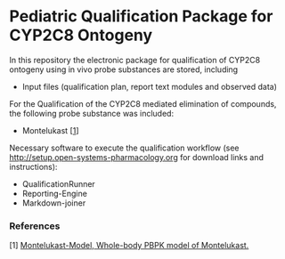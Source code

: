 # Pediatric Qualification Package for CYP2C8 Ontogeny

In this repository the electronic package for qualification of CYP2C8 ontogeny using in vivo probe substances are stored, including

- Input files (qualification plan, report text modules and observed data)
 

For the Qualification of the CYP2C8 mediated elimination of compounds, the following probe substance was included:

- Montelukast [[1](#references)]


Necessary software to execute the qualification workflow (see http://setup.open-systems-pharmacology.org for download links and instructions):
- QualificationRunner
- Reporting-Engine
- Markdown-joiner 

### References

[1] [Montelukast-Model, Whole-body PBPK model of Montelukast.](https://github.com/Open-Systems-Pharmacology/Montelukast-Model)
